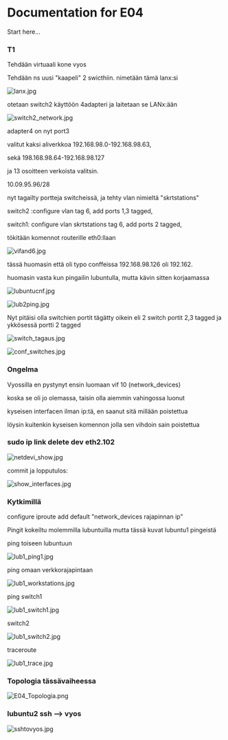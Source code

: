 # Documentation for E04

Start here...
### T1

Tehdään virtuaali kone vyos 

Tehdään ns uusi "kaapeli" 2 swicthiin. nimetään tämä lanx:si

![lanx.jpg](E04/lanx.jpg)

otetaan switch2 käyttöön 4adapteri ja laitetaan se LANx:ään

![switch2_network.jpg](E04/switch2_network.jpg)

adapter4 on nyt port3

valitut kaksi aliverkkoa 192.168.98.0-192.168.98.63,

sekä 198.168.98.64-192.168.98.127

ja 13 osoitteen verkoista valitsin.

10.09.95.96/28

nyt tagailty portteja switcheissä, ja tehty vlan nimieltä "skrtstations"

switch2 :configure vlan tag 6, add ports 1,3 tagged,

switch1: configure vlan skrtstations tag 6, add ports 2 tagged,

tökitään komennot routerille eth0:llaan

![vifand6.jpg](E04/vifand6.jpg)

tässä huomasin että oli typo conffeissa 192.168.98.126 oli 192.162.

huomasin vasta kun pingailin lubuntulla, mutta kävin sitten korjaamassa


![lubuntucnf.jpg](E04/lubuntucnf.jpg)


![lub2ping.jpg](E04/lub2ping.jpg)

Nyt pitäisi olla switchien portit tägätty oikein eli 2 switch portit 2,3 tagged ja ykkösessä portti 2 tagged

![switch_tagaus.jpg](E04/switch_tagaus.jpg)

![conf_switches.jpg](E04/conf_switches.jpg)

### Ongelma

Vyossilla en pystynyt ensin luomaan vif 10 (network_devices) 

koska se oli jo olemassa, taisin olla aiemmin vahingossa luonut

kyseisen interfacen ilman ip:tä, en saanut sitä millään poistettua

löysin kuitenkin kyseisen komennon jolla sen vihdoin sain poistettua

### sudo ip link delete dev eth2.102

![netdevi_show.jpg](E04/netdevi_show.jpg)

commit ja lopputulos:

![show_interfaces.jpg](E04/show_interfaces.jpg)

### Kytkimillä

configure iproute add default "network_devices rajapinnan ip"

Pingit kokeiltu molemmilla lubuntuilla mutta tässä kuvat lubuntu1 pingeistä

ping toiseen lubuntuun 

![lub1_ping1.jpg](E04/show_interfaces.jpg)

ping omaan verkkorajapintaan 

![lub1_workstations.jpg](E04/lub1_workstations.jpg)


ping switch1 

![lub1_switch1.jpg](E04/lub1_switch1.jpg)

switch2

![lub1_switch2.jpg](E04/lub1_switch2.jpg)

traceroute

![lub1_trace.jpg](E04/lub1_trace.jpg)

### Topologia tässävaiheessa

![E04_Topologia.png](E04/E04_Topologia.png)

### lubuntu2 ssh --> vyos

![sshtovyos.jpg](E04/sshtovyos.jpg)